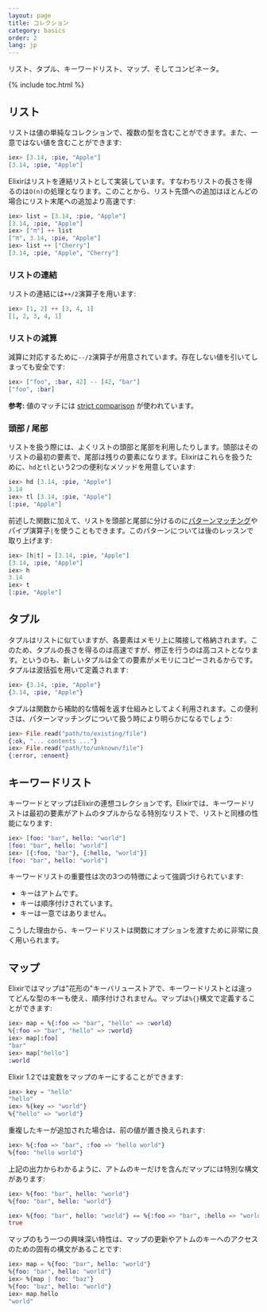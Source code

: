 ```yaml
---
layout: page
title: コレクション
category: basics
order: 2
lang: jp
---
```


リスト、タプル、キーワードリスト、マップ、そしてコンビネータ。

{% include toc.html %}

## リスト

リストは値の単純なコレクションで、複数の型を含むことができます。また、一意ではない値を含むことができます:

```elixir
iex> [3.14, :pie, "Apple"]
[3.14, :pie, "Apple"]
```

Elixirはリストを連結リストとして実装しています。すなわちリストの長さを得るのは`O(n)`の処理となります。このことから、リスト先頭への追加はほとんどの場合にリスト末尾への追加より高速です:

```elixir
iex> list = [3.14, :pie, "Apple"]
[3.14, :pie, "Apple"]
iex> ["π"] ++ list
["π", 3.14, :pie, "Apple"]
iex> list ++ ["Cherry"]
[3.14, :pie, "Apple", "Cherry"]
```


### リストの連結

リストの連結には`++/2`演算子を用います:

```elixir
iex> [1, 2] ++ [3, 4, 1]
[1, 2, 3, 4, 1]
```

### リストの減算

減算に対応するために`--/2`演算子が用意されています。存在しない値を引いてしまっても安全です:

```elixir
iex> ["foo", :bar, 42] -- [42, "bar"]
["foo", :bar]
```

**参考:** 値のマッチには [strict comparison](../basics/#comparison) が使われています。

### 頭部 / 尾部

リストを扱う際には、よくリストの頭部と尾部を利用したりします。頭部はそのリストの最初の要素で、尾部は残りの要素になります。Elixirはこれらを扱うために、`hd`と`tl`という2つの便利なメソッドを用意しています:

```elixir
iex> hd [3.14, :pie, "Apple"]
3.14
iex> tl [3.14, :pie, "Apple"]
[:pie, "Apple"]
```

前述した関数に加えて、リストを頭部と尾部に分けるのに[パターンマッチング](../pattern-matching/)やパイプ演算子`|`を使うこともできます。このパターンについては後のレッスンで取り上げます:

```elixir
iex> [h|t] = [3.14, :pie, "Apple"]
[3.14, :pie, "Apple"]
iex> h
3.14
iex> t
[:pie, "Apple"]
```

## タプル

タプルはリストに似ていますが、各要素はメモリ上に隣接して格納されます。このため、タプルの長さを得るのは高速ですが、修正を行うのは高コストとなります。というのも、新しいタプルは全ての要素がメモリにコピーされるからです。タプルは波括弧を用いて定義されます:

```elixir
iex> {3.14, :pie, "Apple"}
{3.14, :pie, "Apple"}
```

タプルは関数から補助的な情報を返す仕組みとしてよく利用されます。この便利さは、パターンマッチングについて扱う時により明らかになるでしょう:

```elixir
iex> File.read("path/to/existing/file")
{:ok, "... contents ..."}
iex> File.read("path/to/unknown/file")
{:error, :enoent}
```

## キーワードリスト

キーワードとマップはElixirの連想コレクションです。Elixirでは、キーワードリストは最初の要素がアトムのタプルからなる特別なリストで、リストと同様の性能になります:

```elixir
iex> [foo: "bar", hello: "world"]
[foo: "bar", hello: "world"]
iex> [{:foo, "bar"}, {:hello, "world"}]
[foo: "bar", hello: "world"]
```

キーワードリストの重要性は次の3つの特徴によって強調づけられています:

+ キーはアトムです。
+ キーは順序付けされています。
+ キーは一意ではありません。

こうした理由から、キーワードリストは関数にオプションを渡すために非常に良く用いられます。

## マップ

Elixirではマップは"花形の"キーバリューストアで、キーワードリストとは違ってどんな型のキーも使え、順序付けされません。マップは`%{}`構文で定義することができます:

```elixir
iex> map = %{:foo => "bar", "hello" => :world}
%{:foo => "bar", "hello" => :world}
iex> map[:foo]
"bar"
iex> map["hello"]
:world
```

Elixir 1.2では変数をマップのキーにすることができます:

```elixir
iex> key = "hello"
"hello"
iex> %{key => "world"}
%{"hello" => "world"}
```

重複したキーが追加された場合は、前の値が置き換えられます:

```elixir
iex> %{:foo => "bar", :foo => "hello world"}
%{foo: "hello world"}
```

上記の出力からわかるように、アトムのキーだけを含んだマップには特別な構文があります:

```elixir
iex> %{foo: "bar", hello: "world"}
%{foo: "bar", hello: "world"}

iex> %{foo: "bar", hello: "world"} == %{:foo => "bar", :hello => "world"}
true
```

マップのもう一つの興味深い特性は、マップの更新やアトムのキーへのアクセスのための固有の構文があることです:

```elixir
iex> map = %{foo: "bar", hello: "world"}
%{foo: "bar", hello: "world"}
iex> %{map | foo: "baz"}
%{foo: "baz", hello: "world"}
iex> map.hello
"world"
```
